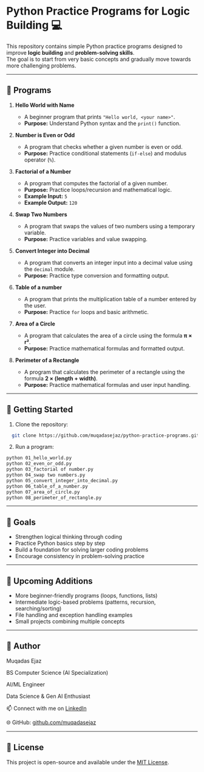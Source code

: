 # Python Practice Programs for Logic Building 💻

This repository contains simple Python practice programs designed to improve **logic building** and **problem-solving skills**.  
The goal is to start from very basic concepts and gradually move towards more challenging problems.  

----------------------------------------------------------------------------------------------------------------------------------------------------------------------------------------

## 📂 Programs

1. **Hello World with Name**  
   - A beginner program that prints `"Hello world, <your name>"`.  
   - **Purpose:** Understand Python syntax and the `print()` function.  

2. **Number is Even or Odd**  
   - A program that checks whether a given number is even or odd.  
   - **Purpose:** Practice conditional statements (`if-else`) and modulus operator (`%`).

3. **Factorial of a Number**  
   - A program that computes the factorial of a given number.    
   - **Purpose:** Practice loops/recursion and mathematical logic.  
   - **Example Input:** `5`  
   - **Example Output:** `120`

4. **Swap Two Numbers**  
   - A program that swaps the values of two numbers using a temporary variable.  
   - **Purpose:** Practice variables and value swapping.

5. **Convert Integer into Decimal**  
   - A program that converts an integer input into a decimal value using the `decimal` module.  
   - **Purpose:** Practice type conversion and formatting output.
  
6. **Table of a number**  
   - A program that prints the multiplication table of a number entered by the user.  
   - **Purpose:** Practice `for` loops and basic arithmetic.

7. **Area of a Circle**  
   - A program that calculates the area of a circle using the formula **π × r²**.  
   - **Purpose:** Practice mathematical formulas and formatted output.

8. **Perimeter of a Rectangle**  
   - A program that calculates the perimeter of a rectangle using the formula **2 × (length + width)**.  
   - **Purpose:** Practice mathematical formulas and user input handling.  

-----------------------------------------------------------------------------------------------------------------------------------------------------------------------------------------

## 🚀 Getting Started

1. Clone the repository:  
 ```bash
   git clone https://github.com/muqadasejaz/python-practice-programs.git
 ```

2. Run a program:
```bash
python 01_hello_world.py
python 02_even_or_odd.py
python 03_factorial of number.py
python 04_swap two numbers.py
python 05_convert_integer_into_decimal.py
python 06_table_of_a_number.py
python 07_area_of_circle.py
python 08_perimeter_of_rectangle.py
```

-------------------------------------------------------------------------------------------------------------------------------------------------------------------------------------------

## 🎯 Goals

- Strengthen logical thinking through coding  
- Practice Python basics step by step  
- Build a foundation for solving larger coding problems  
- Encourage consistency in problem-solving practice  

------------------------------------------------------------------------------------------------------------------------------------------------------------------------------------------

## 📌 Upcoming Additions

- More beginner-friendly programs (loops, functions, lists)  
- Intermediate logic-based problems (patterns, recursion, searching/sorting)  
- File handling and exception handling examples  
- Small projects combining multiple concepts

------------------------------------------------------------------------------------------------------------------------------------------------------------------------------------------

## 👤 Author

Muqadas Ejaz

BS Computer Science (AI Specialization)

AI/ML Engineer

Data Science & Gen AI Enthusiast

📫 Connect with me on [LinkedIn](https://www.linkedin.com/in/muqadasejaz/)  

🌐 GitHub: [github.com/muqadasejaz](https://github.com/muqadasejaz)

------------------------------------------------------------------------------------------------------------------------------------------------------------------------------------------

## 📎 License

This project is open-source and available under the [MIT License](LICENSE).
